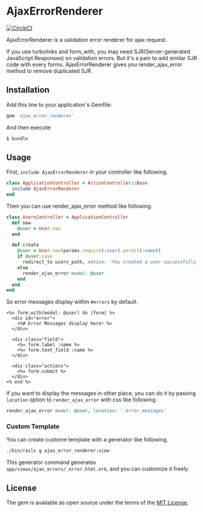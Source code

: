 # AjaxErrorRenderer

[![CircleCI](https://circleci.com/gh/willnet/ajax_error_renderer/tree/master.svg?style=svg)](https://circleci.com/gh/willnet/ajax_error_renderer/tree/master)

AjaxErrorRenderer is a validation error renderer for ajax request.

If you use turbolinks and form_with, you may need SJR(Server-generated JavaScript Responses) on validation errors. But it's a pain to add similar SJR code with every forms. AjaxErrorRenderer gives you render_ajax_error method to remove duplicated SJR.

## Installation

Add this line to your application's Gemfile:

```ruby
gem 'ajax_error_renderer'
```

And then execute:

```bash
$ bundle
```

## Usage

First, `include AjaxErrorRenderer` in your controller like following.

```ruby
class ApplicationController < ActionController::Base
  include AjaxErrorRenderer
end
```

Then you can use render_ajax_error method like following.

```ruby
class UsersController < ApplicationController
  def new
    @user = User.new
  end

  def create
    @user = User.new(params.require(:user).permit(:name))
    if @user.save
      redirect_to users_path, notice: 'You created a user successfully!'
    else
      render_ajax_error model: @user
    end
  end
end
```

So error messages display within `#errors` by default.

```erb
<%= form_with(model: @user) do |form| %>
  <div id="error">
    <%# Error Messages display here! %>
  </div>

  <div class="field">
    <%= form.label :name %>
    <%= form.text_field :name %>
  </div>

  <div class="actions">
    <%= form.submit %>
  </div>
<% end %>
```

If you want to display the messages in other place, you can do it by passing `location` option to `render_ajax_error` with css like following.


```ruby
render_ajax_error model: @user, location: '.error_messages'
```

### Custom Template

You can create custome template with a generator like following.

```sh
./bin/rails g ajax_error_renderer:view
```

This generator command generates `app/views/ajax_errors/_error.html.erb`, and you can customize it freely.

## License

The gem is available as open source under the terms of the [MIT License](https://opensource.org/licenses/MIT).
